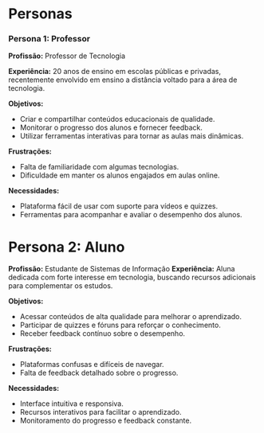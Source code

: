 # Personas

### Persona 1: Professor

**Profissão:** Professor de Tecnologia

**Experiência:** 20 anos de ensino em escolas públicas e privadas, recentemente envolvido em ensino a distância voltado para a área de tecnologia.  

**Objetivos:**
- Criar e compartilhar conteúdos educacionais de qualidade.
- Monitorar o progresso dos alunos e fornecer feedback.
- Utilizar ferramentas interativas para tornar as aulas mais dinâmicas.
  
**Frustrações:**
- Falta de familiaridade com algumas tecnologias.
- Dificuldade em manter os alunos engajados em aulas online.

**Necessidades:**
- Plataforma fácil de usar com suporte para vídeos e quizzes.
- Ferramentas para acompanhar e avaliar o desempenho dos alunos.

# Persona 2: Aluno

**Profissão:** Estudante de Sistemas de Informação 
**Experiência:** Aluna dedicada com forte interesse em tecnologia, buscando recursos adicionais para complementar os estudos.  

**Objetivos:**
- Acessar conteúdos de alta qualidade para melhorar o aprendizado.
- Participar de quizzes e fóruns para reforçar o conhecimento.
- Receber feedback contínuo sobre o desempenho.

**Frustrações:**
- Plataformas confusas e difíceis de navegar.
- Falta de feedback detalhado sobre o progresso.
 
**Necessidades:**
- Interface intuitiva e responsiva.
- Recursos interativos para facilitar o aprendizado.
- Monitoramento do progresso e feedback constante.
